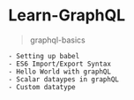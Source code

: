# Learn-GraphQL

> graphql-basics

    - Setting up babel
    - ES6 Import/Export Syntax
    - Hello World with graphQL
    - Scalar dataypes in graphQL
    - Custom datatype
